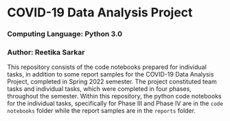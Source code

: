 # COVID-19 Data Analysis Project
### Computing Language: Python 3.0
### Author: Reetika Sarkar

This repository consists of the code notebooks prepared for individual tasks, in addition to some report samples for the COVID-19 Data Analysis Project, completed in Spring 2022 semester. The project constituted team tasks and individual tasks, which were completed in four phases, throughout the semester. Within this repository, the python code notebooks for the individual tasks, specifically for Phase III and Phase IV are in the `code notebooks` folder while the report samples are in the `reports` folder.
